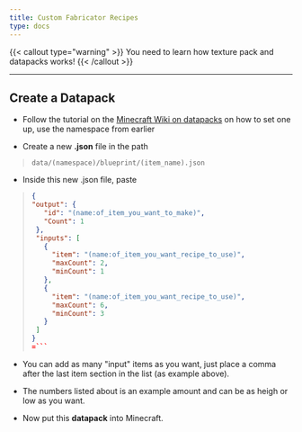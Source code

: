 ```yaml
---
title: Custom Fabricator Recipes
type: docs
---
```


{{< callout type="warning" >}}
  You need to learn how texture pack and datapacks works!
{{< /callout >}}

---

## Create a Datapack
- Follow the tutorial on the [Minecraft Wiki on datapacks](https://minecraft.wiki/w/Data_pack) on how to set one up, use the namespace from earlier

- Create a new **.json** file in the path

> `data/(namespace)/blueprint/(item_name).json`

- Inside this new .json file, paste

> ```json
>{
> "output": {
>    "id": "(name:of_item_you_want_to_make)",
>    "Count": 1 
>  },
>  "inputs": [
>    {
>      "item": "(name:of_item_you_want_recipe_to_use)",
>      "maxCount": 2, 
>      "minCount": 1  
>    },
>    {
>      "item": "(name:of_item_you_want_recipe_to_use)",
>      "maxCount": 6, 
>      "minCount": 3  
>    }
>  ]
>}
> =```

- You can add as many "input" items as you want, just place a comma after the last item section in the list (as example above).

- The numbers listed about is an example amount and can be as heigh or low as you want.

- Now put this **datapack** into Minecraft.
